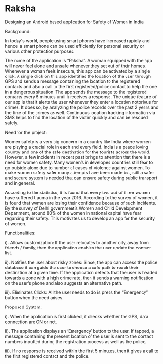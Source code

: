 # Raksha



Designing an Android based application for Safety of Women in India

Background:

In today's world, people using smart phones have increased rapidly and hence, a smart phone can be used efficiently
for personal security or various other protection purposes. 

The name of the application is “Raksha”.   A woman equipped with the app will never feel alone and unsafe whenever 
they set out of their homes. Whenever a woman feels insecure, this app can be activated by a single click. A single 
click on this app identifies the location of the user through GPS and sends a message containing the location to 
the registered contacts and also a call to the first registered/police contact to help the one in a dangerous 
situation. The app sends the message to the registered contacts every 5 minutes until it receives a response. 
The unique feature of our app is that it alerts the user whenever they enter a location notorious for crimes. 
It does so, by analyzing the police records over the past 2 years and the time of the crimes as well. 
Continuous location tracking information via SMS helps to find the location of the victim quickly and can be rescued safely.

Need for the project:

Women safety is a very big concern in a country like India where women are playing a crucial role in each and every field.
India is a peace loving country and one of the safe destination for the tourists across the world. However, a few incidents
in recent past brings to attention that there is a need for women safety. Many women’s in developed countries still fear to
go outside alone due to number of cases of violence against women. To make women safety safer many attempts have been made
but, still a safer and secure system is needed that can ensure safety during public transport and in general.

According to the statistics, it is found that every two out of three women have suffered trauma in the year 2016.
According to the survey of women, it is found that women are losing their confidence because of such incidents. 
By the survey of Delhi government’s Women and Child Development Department, around 80% of the women in national 
capital have fear regarding their safety. This motivates us to develop an app for the security of women. 

Functionalities: 

i). Allows customization: If the user relocates to another city, away from friends / family, then the application enables 
the user update the contact list.

ii). Notifies the user about risky zones: Since, the app can access the police database it can guide the user to choose a safe
path to reach their destination at a given time. If the application detects that the user is headed towards a zone with a
high crime rate, then it sends a warning notification on the user’s phone and also suggests an alternative path.

iii). Eliminates Clicks: All the user needs to do is press the “Emergency” button when the need arises.


Proposed System:

i). When the application is first clicked, it checks whether the GPS, data connection are ON or not.

ii). The application displays an ‘Emergency’ button to the user. If tapped, a message containing the present location
of the user is sent to the contact numbers inputted during the registration process as well as the police.

iii). If no response is received within the first 5 minutes, then it gives a call to the first registered contact and 
the police.


